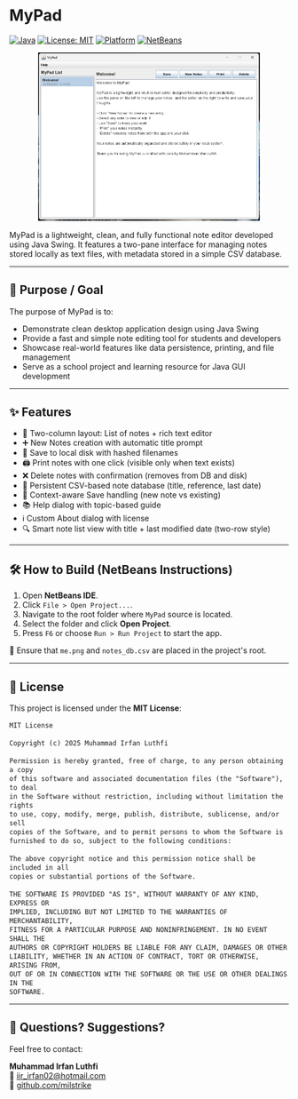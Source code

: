# MyPad

[![Java](https://img.shields.io/badge/built%20with-Java-orange.svg)](https://www.java.com)
[![License: MIT](https://img.shields.io/badge/License-MIT-green.svg)](LICENSE)
[![Platform](https://img.shields.io/badge/Platform-Cross--Platform-lightgrey.svg)]()
[![NetBeans](https://img.shields.io/badge/IDE-NetBeans-green.svg)](https://netbeans.apache.org)

<p align="center">
  <img src="art/capture.png" width="400" alt="MyPad Screenshot" />
</p>


MyPad is a lightweight, clean, and fully functional note editor developed using Java Swing. It features a two-pane interface for managing notes stored locally as text files, with metadata stored in a simple CSV database.

---

## 🎯 Purpose / Goal

The purpose of MyPad is to:
- Demonstrate clean desktop application design using Java Swing
- Provide a fast and simple note editing tool for students and developers
- Showcase real-world features like data persistence, printing, and file management
- Serve as a school project and learning resource for Java GUI development

---

## ✨ Features

- 📝 Two-column layout: List of notes + rich text editor
- ➕ New Notes creation with automatic title prompt
- 💾 Save to local disk with hashed filenames
- 🖨️ Print notes with one click (visible only when text exists)
- ❌ Delete notes with confirmation (removes from DB and disk)
- 📄 Persistent CSV-based note database (title, reference, last date)
- 🧾 Context-aware Save handling (new note vs existing)
- 📚 Help dialog with topic-based guide
- ℹ️ Custom About dialog with license
- 🔍 Smart note list view with title + last modified date (two-row style)

---

## 🛠 How to Build (NetBeans Instructions)

1. Open **NetBeans IDE**.
2. Click `File > Open Project...`.
3. Navigate to the root folder where `MyPad` source is located.
4. Select the folder and click **Open Project**.
5. Press `F6` or choose `Run > Run Project` to start the app.

📁 Ensure that `me.png` and `notes_db.csv` are placed in the project's root.

---

## 📄 License

This project is licensed under the **MIT License**:

```
MIT License

Copyright (c) 2025 Muhammad Irfan Luthfi

Permission is hereby granted, free of charge, to any person obtaining a copy
of this software and associated documentation files (the "Software"), to deal
in the Software without restriction, including without limitation the rights
to use, copy, modify, merge, publish, distribute, sublicense, and/or sell
copies of the Software, and to permit persons to whom the Software is
furnished to do so, subject to the following conditions:

The above copyright notice and this permission notice shall be included in all
copies or substantial portions of the Software.

THE SOFTWARE IS PROVIDED "AS IS", WITHOUT WARRANTY OF ANY KIND, EXPRESS OR
IMPLIED, INCLUDING BUT NOT LIMITED TO THE WARRANTIES OF MERCHANTABILITY,
FITNESS FOR A PARTICULAR PURPOSE AND NONINFRINGEMENT. IN NO EVENT SHALL THE
AUTHORS OR COPYRIGHT HOLDERS BE LIABLE FOR ANY CLAIM, DAMAGES OR OTHER
LIABILITY, WHETHER IN AN ACTION OF CONTRACT, TORT OR OTHERWISE, ARISING FROM,
OUT OF OR IN CONNECTION WITH THE SOFTWARE OR THE USE OR OTHER DEALINGS IN THE
SOFTWARE.
```

---

## 💬 Questions? Suggestions?

Feel free to contact:

**Muhammad Irfan Luthfi**  
📧 iir_irfan02@hotmail.com  
🔗 [github.com/milstrike](https://github.com/milstrike)
